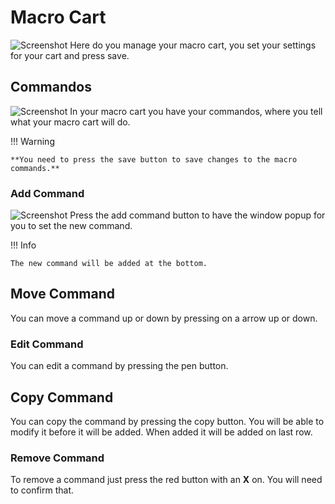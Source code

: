 # Macro Cart

![Screenshot](img/macrocart.png)
Here do you manage your macro cart, you set your settings for your cart and press save.

## Commandos
![Screenshot](img/commandos.png)
In your macro cart you have your commandos, where you tell what your macro cart will do. 

!!! Warning

    **You need to press the save button to save changes to the macro commands.**

### Add Command
![Screenshot](img/addcommand.png)
Press the add command button to have the window popup for you to set the new command.

!!! Info

    The new command will be added at the bottom.


## Move Command
You can move a command up or down by pressing on a arrow up or down.

### Edit Command
You can edit a command by pressing the pen button.

## Copy Command
You can copy the command by pressing the copy button. You will be able to modify it before it will be added. When added it will be added on last row.

### Remove Command
To remove a command just press the red button with an **X** on. You will need to confirm that.
